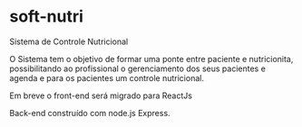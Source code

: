 # soft-nutri
 Sistema de Controle Nutricional

 O Sistema tem o objetivo de formar uma ponte entre paciente e nutricionita, possibilitando ao profissional o gerenciamento dos seus pacientes e agenda e para os pacientes um controle nutricional.

 Em breve o front-end será migrado para ReactJs

 Back-end construído com node.js Express.
 
